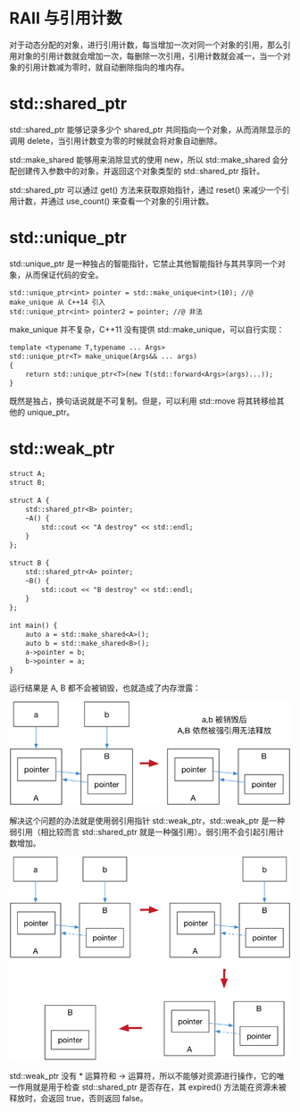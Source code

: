 # RAII 与引用计数

对于动态分配的对象，进行引用计数，每当增加一次对同一个对象的引用，那么引用对象的引用计数就会增加一次，每删除一次引用，引用计数就会减一，当一个对象的引用计数减为零时，就自动删除指向的堆内存。



# std::shared_ptr

std::shared_ptr 能够记录多少个 shared_ptr 共同指向一个对象，从而消除显示的调用 delete，当引用计数变为零的时候就会将对象自动删除。

std::make_shared  能够用来消除显式的使用 new，所以 std::make_shared  会分配创建传入参数中的对象，并返回这个对象类型的 std::shared_ptr 指针。

std::shared_ptr 可以通过 get() 方法来获取原始指针，通过 reset() 来减少一个引用计数，并通过 use_count() 来查看一个对象的引用计数。

# std::unique_ptr

std::unique_ptr 是一种独占的智能指针，它禁止其他智能指针与其共享同一个对象，从而保证代码的安全。

```
std::unique_ptr<int> pointer = std::make_unique<int>(10); //@ make_unique 从 C++14 引入
std::unique_ptr<int> pointer2 = pointer; //@ 非法
```

make_unique 并不复杂，C++11 没有提供 std::make_unique，可以自行实现：

```
template <typename T,typename ... Args>
std::unique_ptr<T> make_unique(Args&& ... args)
{
	return std::unique_ptr<T>(new T(std::forward<Args>(args)...));
}
```

既然是独占，换句话说就是不可复制。但是，可以利用 std::move  将其转移给其他的 unique_ptr。

# std::weak_ptr

```
struct A;
struct B;

struct A {
	std::shared_ptr<B> pointer;
	~A() {
		std::cout << "A destroy" << std::endl;
	}
};

struct B {
	std::shared_ptr<A> pointer;
	~B() {
		std::cout << "B destroy" << std::endl;
	}
};

int main() {
	auto a = std::make_shared<A>();
	auto b = std::make_shared<B>();
	a->pointer = b;
	b->pointer = a;
}
```

运行结果是 A, B 都不会被销毁，也就造成了内存泄露：

![](./img/sp_sp.png)

解决这个问题的办法就是使用弱引用指针 std::weak_ptr，std::weak_ptr 是一种弱引用（相比较而言 std::shared_ptr 就是一种强引用）。弱引用不会引起引用计数增加。

![](./img/sp_wp.png)

std::weak_ptr  没有 * 运算符和 -> 运算符，所以不能够对资源进行操作，它的唯一作用就是用于检查 std::shared_ptr 是否存在，其 expired() 方法能在资源未被释放时，会返回 true，否则返回 false。







